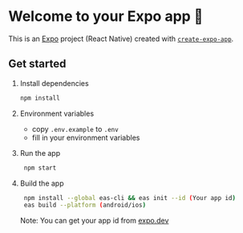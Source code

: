 # Welcome to your Expo app 👋

This is an [Expo](https://expo.dev) project (React Native) created with [`create-expo-app`](https://www.npmjs.com/package/create-expo-app).

## Get started

1. Install dependencies

    ```bash
    npm install
    ```

2. Environment variables

    - copy `.env.example` to `.env`
    - fill in your environment variables

3. Run the app

    ```bash
     npm start
    ```

4. Build the app

    ```bash
     npm install --global eas-cli && eas init --id (Your app id)
     eas build --platform (android/ios)
    ```

    Note: You can get your app id from [expo.dev](https://expo.dev/)